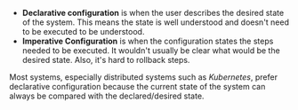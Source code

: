 - **Declarative configuration** is when the user describes the desired state of
the system. This means the state is well understood and doesn't need to be
executed to be understood.
- **Imperative Configuration** is when the configuration states the steps
  needed to be executed. It wouldn't usually be clear what would be the desired
  state. Also, it's hard to rollback steps.

Most systems, especially distributed systems such as *Kubernetes*, prefer
declarative configuration because the current state of the system can always be
compared with the declared/desired state.
